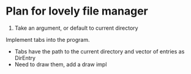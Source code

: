 # Plan for lovely file manager

1. Take an argument, or default to current directory

Implement tabs into the program.
  * Tabs have the path to the current directory and vector of entries as DirEntry
  * Need to draw them, add a draw impl
